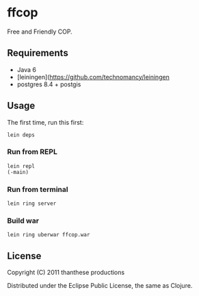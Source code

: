 # ffcop

Free and Friendly COP.

## Requirements

- Java 6
- [leiningen](https://github.com/technomancy/leiningen
- postgres 8.4 + postgis

## Usage

The first time, run this first:

    lein deps

### Run from REPL

    lein repl
    (-main)

### Run from terminal

    lein ring server

### Build war

    lein ring uberwar ffcop.war

## License

Copyright (C) 2011 thanthese productions

Distributed under the Eclipse Public License, the same as Clojure.
